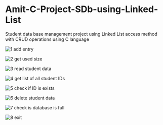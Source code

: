 # Amit-C-Project-SDb-using-Linked-List

Student data base management project using Linked List access method
with CRUD operations using C language

![1 add entry](https://github.com/Moataz444/Amit-C-Project-SDb-using-Linked-List/assets/107572274/61420ec1-74aa-4657-b762-c1cf45cb99dd)

![2 get used size](https://github.com/Moataz444/Amit-C-Project-SDb-using-Linked-List/assets/107572274/9a780126-9e86-467e-87fa-c4fc24917783)

![3 read student data](https://github.com/Moataz444/Amit-C-Project-SDb-using-Linked-List/assets/107572274/1dd2e819-ac06-4c3d-94c8-b02339680491)

![4 get list of all student IDs](https://github.com/Moataz444/Amit-C-Project-SDb-using-Linked-List/assets/107572274/e1b2f5c2-2135-436a-8ab5-9cc3ebdb69f5)

![5 check if ID is exists](https://github.com/Moataz444/Amit-C-Project-SDb-using-Linked-List/assets/107572274/08994664-d1e1-4c1d-a3b6-4c5f032a6aed)

![6 delete student data](https://github.com/Moataz444/Amit-C-Project-SDb-using-Linked-List/assets/107572274/8a4a1fdd-18ae-4712-8313-8d2fd51542db)

![7  check is database is full](https://github.com/Moataz444/Amit-C-Project-SDb-using-Linked-List/assets/107572274/a0233057-4368-43de-93c8-e640eb14b61a)

![8 exit](https://github.com/Moataz444/Amit-C-Project-SDb-using-Linked-List/assets/107572274/4fd74bff-4c1c-4acf-9c5c-1045ff9301e2)

